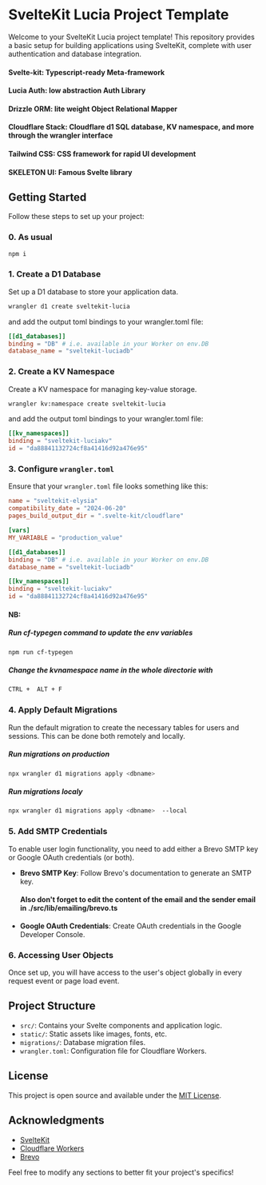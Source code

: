 # SvelteKit Lucia Project Template

Welcome to your SvelteKit Lucia project template! This repository provides a basic setup for building applications using SvelteKit, complete with user authentication and database integration.

#### **Svelte-kit**: Typescript-ready Meta-framework
#### **Lucia Auth**: low abstraction Auth Library
#### **Drizzle ORM**: lite weight Object Relational Mapper
#### **Cloudflare Stack**: Cloudflare d1 SQL database, KV namespace, and more through the wrangler interface
#### **Tailwind CSS**: CSS framework for rapid UI development
#### **SKELETON UI**: Famous Svelte library


## Getting Started

Follow these steps to set up your project:

### 0. As usual
```bash
npm i
```

### 1. Create a D1 Database
Set up a D1 database to store your application data.
```bash
wrangler d1 create sveltekit-lucia
```
and add the output toml bindings to your wrangler.toml file:
```toml
[[d1_databases]]
binding = "DB" # i.e. available in your Worker on env.DB
database_name = "sveltekit-luciadb"
```

### 2. Create a KV Namespace
Create a KV namespace for managing key-value storage.
```bash
wrangler kv:namespace create sveltekit-lucia
```
and add the output toml bindings to your wrangler.toml file:
```toml
[[kv_namespaces]]
binding = "sveltekit-luciakv"
id = "da88841132724cf8a41416d92a476e95"
```

### 3. Configure `wrangler.toml`
Ensure that your `wrangler.toml` file looks something like this:

```toml
name = "sveltekit-elysia"
compatibility_date = "2024-06-20"
pages_build_output_dir = ".svelte-kit/cloudflare"

[vars]
MY_VARIABLE = "production_value"

[[d1_databases]]
binding = "DB" # i.e. available in your Worker on env.DB
database_name = "sveltekit-luciadb"

[[kv_namespaces]]
binding = "sveltekit-luciakv"
id = "da88841132724cf8a41416d92a476e95"
```

#### NB:
##### Run cf-typegen command to update the env variables
```bash
npm run cf-typegen
```
##### Change the kvnamespace name in the whole directorie with
```bash
CTRL +  ALT + F
```

### 4. Apply Default Migrations
Run the default migration to create the necessary tables for users and sessions. This can be done both remotely and locally.

##### Run migrations on production
```bash
npx wrangler d1 migrations apply <dbname> 
```
##### Run migrations localy
```bash
npx wrangler d1 migrations apply <dbname>  --local
```

### 5. Add SMTP Credentials
To enable user login functionality, you need to add either a Brevo SMTP key or Google OAuth credentials (or both). 

- **Brevo SMTP Key**: Follow Brevo's documentation to generate an SMTP key.
  #### Also don't forget to edit the content of the email and the sender email in ./src/lib/emailing/brevo.ts 
- **Google OAuth Credentials**: Create OAuth credentials in the Google Developer Console.

### 6. Accessing User Objects
Once set up, you will have access to the user's object globally in every request event or page load event.

## Project Structure

- `src/`: Contains your Svelte components and application logic.
- `static/`: Static assets like images, fonts, etc.
- `migrations/`: Database migration files.
- `wrangler.toml`: Configuration file for Cloudflare Workers.

## License

This project is open source and available under the [MIT License](LICENSE).

## Acknowledgments

- [SvelteKit](https://kit.svelte.dev/)
- [Cloudflare Workers](https://workers.cloudflare.com/)
- [Brevo](https://www.brevo.com/)

Feel free to modify any sections to better fit your project's specifics!
